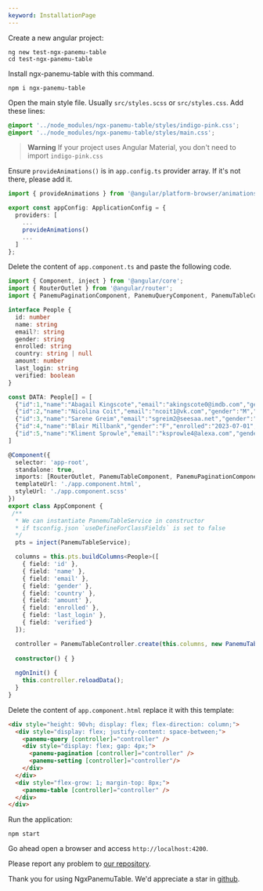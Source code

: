 ```yaml
---
keyword: InstallationPage
---
```


Create a new angular project:

```
ng new test-ngx-panemu-table
cd test-ngx-panemu-table
```


Install ngx-panemu-table with this command.

```
npm i ngx-panemu-table
```

Open the main style file. Usually `src/styles.scss` or `src/styles.css`. Add these lines:

```css name="styles.scss"
@import '../node_modules/ngx-panemu-table/styles/indigo-pink.css';
@import '../node_modules/ngx-panemu-table/styles/main.css';
```

> **Warning**
> If your project uses Angular Material, you don't need to import `indigo-pink.css`

Ensure `provideAnimations()` is in `app.config.ts` provider array. If it's not there, please add it.

```typescript name="app.config.ts" {1,6}
import { provideAnimations } from '@angular/platform-browser/animations';

export const appConfig: ApplicationConfig = {
  providers: [
    ...
    provideAnimations()
    ...
  ]
};
```

Delete the content of `app.component.ts` and paste the following code.

```typescript name="app.component.ts"
import { Component, inject } from '@angular/core';
import { RouterOutlet } from '@angular/router';
import { PanemuPaginationComponent, PanemuQueryComponent, PanemuTableComponent, PanemuTableController, PanemuTableDataSource, PanemuTableService } from 'ngx-panemu-table';

interface People {
  id: number
  name: string
  email?: string
  gender: string
  enrolled: string
  country: string | null
  amount: number
  last_login: string
  verified: boolean
}

const DATA: People[] = [
  {"id":1,"name":"Abagail Kingscote","email":"akingscote0@imdb.com","gender":"F","enrolled":"2023-04-26","country":"Philippines","amount":9339.72,"last_login":"2024-07-03 09:56:29","verified":true},
  {"id":2,"name":"Nicolina Coit","email":"ncoit1@vk.com","gender":"M","enrolled":"2023-11-01","country":"Kazakhstan","amount":3744.95,"last_login":"2024-04-29 12:48:59","verified":false},
  {"id":3,"name":"Sarene Greim","email":"sgreim2@seesaa.net","gender":"M","enrolled":"2023-01-03","country": null,"amount":4397.68,"last_login":"2024-06-03 13:14:23","verified":true},
  {"id":4,"name":"Blair Millbank","gender":"F","enrolled":"2023-07-01","country":"Philippines","amount":3334.58,"last_login":"2024-06-18 12:06:58","verified":false},
  {"id":5,"name":"Kliment Sprowle","email":"ksprowle4@alexa.com","gender":"M","enrolled":"2023-12-25","country":"Indonesia","amount":6459.93,"last_login":"2024-04-24 03:46:26","verified":true}
]

@Component({
  selector: 'app-root',
  standalone: true,
  imports: [RouterOutlet, PanemuTableComponent, PanemuPaginationComponent, PanemuQueryComponent],
  templateUrl: './app.component.html',
  styleUrl: './app.component.scss'
})
export class AppComponent {
 /**
  * We can instantiate PanemuTableService in constructor 
  * if tsconfig.json `useDefineForClassFields` is set to false
  */
  pts = inject(PanemuTableService);

  columns = this.pts.buildColumns<People>([
    { field: 'id' },
    { field: 'name' },
    { field: 'email' },
    { field: 'gender' },
    { field: 'country' },
    { field: 'amount' },
    { field: 'enrolled' },
    { field: 'last_login' },
    { field: 'verified'}
  ]);

  controller = PanemuTableController.create(this.columns, new PanemuTableDataSource(DATA));
  
  constructor() { }
  
  ngOnInit() {
    this.controller.reloadData();
  }
}
```

Delete the content of `app.component.html` replace it with this template:

```html name="app.component.ts"
<div style="height: 90vh; display: flex; flex-direction: column;">
  <div style="display: flex; justify-content: space-between;">
    <panemu-query [controller]="controller" />
    <div style="display: flex; gap: 4px;">
      <panemu-pagination [controller]="controller" />
      <panemu-setting [controller]="controller"/>
    </div>
  </div>
  <div style="flex-grow: 1; margin-top: 8px;">
    <panemu-table [controller]="controller" />
  </div>
</div>
```

Run the application:

```
npm start
```

Go ahead open a browser and access `http://localhost:4200`.

Please report any problem to [our repository](https://github.com/panemu/ngx-panemu-table/issues).

Thank you for using NgxPanemuTable. We'd appreciate a star in [github](https://github.com/panemu/ngx-panemu-table).
